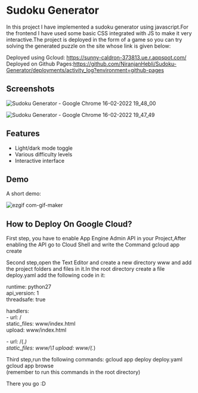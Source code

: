 
# Sudoku Generator 

In this project I have implemented a sudoku generator using javascript.For the frontend I have used some basic CSS integrated with JS to make it very interactive.The project is deployed in the form of a game so you can try solving the generated puzzle on the site whose link is given below:

Deployed using Gcloud: https://sunny-caldron-373813.ue.r.appspot.com/                                                                                                      
Deployed on Github Pages:https://github.com/NiranjanHebli/Sudoku-Generator/deployments/activity_log?environment=github-pages

## Screenshots


![Sudoku Generator - Google Chrome 16-02-2022 19_48_00](https://user-images.githubusercontent.com/84934990/154283968-9c9ae07b-07dd-41d4-8b73-ce8231a2b104.png)


![Sudoku Generator - Google Chrome 16-02-2022 19_47_49](https://user-images.githubusercontent.com/84934990/154284069-f112f8cb-805c-47fd-a447-44f774ba0d7b.png)


## Features

- Light/dark mode toggle
- Various difficulty levels
- Interactive interface


## Demo

A short demo:

![ezgif com-gif-maker](https://user-images.githubusercontent.com/84934990/154282602-c2237c2b-99ec-4820-8e89-9515d6afec99.gif)

## How to Deploy On Google Cloud?

First step, you have to enable App Engine Admin API in your Project,After enabling the API go to Cloud Shell and write the Command gcloud app create

Second step,open the Text Editor and create a new directory www and add the project folders and files in it.In the root directory create a file deploy.yaml add the following code in it:

runtime: python27                             
api_version: 1                                  
threadsafe: true                      

handlers:                      
\- url: /                      
  static_files: www/index.html                              
  upload: www/index.html                               
   
\- url: /(.*)                       
  static_files: www/\1
  upload: www/(.*)
  
  
Third step,run the following commands:
gcloud app deploy deploy.yaml                              
gcloud app browse                              
(remember to run this commands in the root directory)

There you go :D
